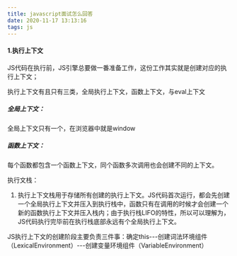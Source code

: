 ```yaml
---
title: javascript面试怎么回答
date: 2020-11-17 13:13:16
tags: js
---
```


#### 1.执行上下文

 JS代码在执行前，JS引擎总要做一番准备工作，这份工作其实就是创建对应的执行上下文； 

 执行上下文有且只有三类，全局执行上下文，函数上下文，与eval上下文 

<!--more-->

##### 全局上下文：

全局上下文只有一个，在浏览器中就是window

##### 函数上下文：

每个函数都包含一个函数上下文，同个函数多次调用也会创建不同的上下文。

执行文栈：

1. 执行上下文栈用于存储所有创建的执行上下文。JS代码首次运行，都会先创建一个全局执行上下文并压入到执行栈中，函数只有在调用的时候才会创建一个新的函数执行上下文并压入栈内；由于执行栈LIFO的特性，所以可以理解为，JS代码执行完毕前在执行栈底部永远有个全局执行上下文。


  JS执行上下文的创建阶段主要负责三件事：确定this---创建词法环境组件（LexicalEnvironment）---创建变量环境组件（VariableEnvironment） 